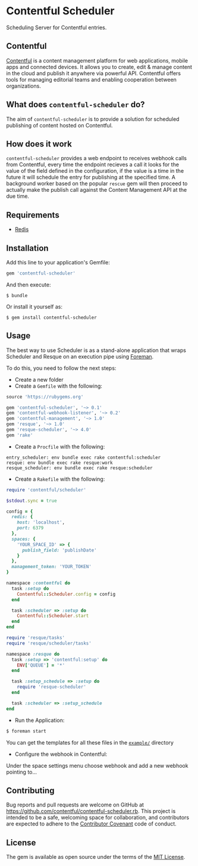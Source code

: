 # Contentful Scheduler

Scheduling Server for Contentful entries.

## Contentful
[Contentful](http://www.contentful.com) is a content management platform for web applications,
mobile apps and connected devices. It allows you to create, edit & manage content in the cloud
and publish it anywhere via powerful API. Contentful offers tools for managing editorial
teams and enabling cooperation between organizations.

## What does `contentful-scheduler` do?
The aim of `contentful-scheduler` is to provide a solution for scheduled publishing of content hosted on Contentful.

## How does it work
`contentful-scheduler` provides a web endpoint to receives webhook calls from Contentful, every time the endpoint recieves a call it looks for the value of the field defined in the configuration, if the value is a time in the future it will schedule the entry for publishing at the specified time.
A background worker based on the popular `rescue` gem will then proceed to actually make the publish call against the Content Management API at the due time.

## Requirements

* [Redis](http://redis.io/)

## Installation

Add this line to your application's Gemfile:

```ruby
gem 'contentful-scheduler'
```

And then execute:

    $ bundle

Or install it yourself as:

    $ gem install contentful-scheduler

## Usage

The best way to use Scheduler is as a stand-alone application that wraps Scheduler and Resque on an execution pipe using [Foreman](http://ddollar.github.io/foreman/).

To do this, you need to follow the next steps:

* Create a new folder
* Create a `Gemfile` with the following:

```ruby
source 'https://rubygems.org'

gem 'contentful-scheduler', '~> 0.1'
gem 'contentful-webhook-listener', '~> 0.2'
gem 'contentful-management', '~> 1.0'
gem 'resque', '~> 1.0'
gem 'resque-scheduler', '~> 4.0'
gem 'rake'
```

* Create a `Procfile` with the following:

```
entry_scheduler: env bundle exec rake contentful:scheduler
resque: env bundle exec rake resque:work
resque_scheduler: env bundle exec rake resque:scheduler
```

* Create a `Rakefile` with the following:

```ruby
require 'contentful/scheduler'

$stdout.sync = true

config = {
  redis: {
    host: 'localhost',
    port: 6379
  },
  spaces: {
    'YOUR_SPACE_ID' => {
      publish_field: 'publishDate'
    }
  },
  management_token: 'YOUR_TOKEN'
}

namespace :contentful do
  task :setup do
    Contentful::Scheduler.config = config
  end

  task :scheduler => :setup do
    Contentful::Scheduler.start
  end
end

require 'resque/tasks'
require 'resque/scheduler/tasks'

namespace :resque do
  task :setup => 'contentful:setup' do
    ENV['QUEUE'] = '*'
  end

  task :setup_schedule => :setup do
    require 'resque-scheduler'
  end

  task :scheduler => :setup_schedule
end
```

* Run the Application:

```bash
$ foreman start
```

You can get the templates for all these files in the [`example/`](./example) directory

* Configure the webhook in Contentful:

Under the space settings menu choose webhook and add a new webhook pointing to... <TODO> 

## Contributing

Bug reports and pull requests are welcome on GitHub at https://github.com/contentful/contentful-scheduler.rb. This project is intended to be a safe, welcoming space for collaboration, and contributors are expected to adhere to the [Contributor Covenant](contributor-covenant.org) code of conduct.

## License

The gem is available as open source under the terms of the [MIT License](http://opensource.org/licenses/MIT).
